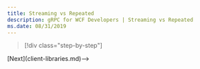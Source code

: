 ```yaml
---
title: Streaming vs Repeated
description: gRPC for WCF Developers | Streaming vs Repeated
ms.date: 08/31/2019
---
```


>[!div class="step-by-step"]
<!-->[Next](client-libraries.md)-->
